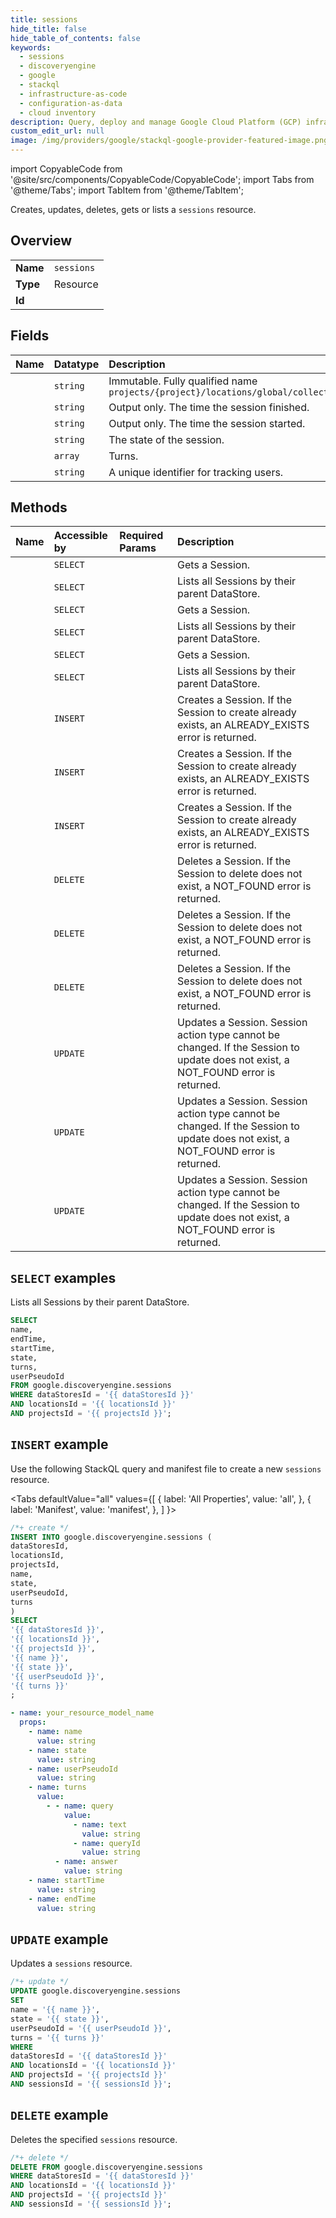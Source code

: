 ```yaml
---
title: sessions
hide_title: false
hide_table_of_contents: false
keywords:
  - sessions
  - discoveryengine
  - google
  - stackql
  - infrastructure-as-code
  - configuration-as-data
  - cloud inventory
description: Query, deploy and manage Google Cloud Platform (GCP) infrastructure and resources using SQL
custom_edit_url: null
image: /img/providers/google/stackql-google-provider-featured-image.png
---
```


import CopyableCode from '@site/src/components/CopyableCode/CopyableCode';
import Tabs from '@theme/Tabs';
import TabItem from '@theme/TabItem';

Creates, updates, deletes, gets or lists a <code>sessions</code> resource.

## Overview
<table><tbody>
<tr><td><b>Name</b></td><td><code>sessions</code></td></tr>
<tr><td><b>Type</b></td><td>Resource</td></tr>
<tr><td><b>Id</b></td><td><CopyableCode code="google.discoveryengine.sessions" /></td></tr>
</tbody></table>

## Fields
| Name | Datatype | Description |
|:-----|:---------|:------------|
| <CopyableCode code="name" /> | `string` | Immutable. Fully qualified name `projects/{project}/locations/global/collections/{collection}/engines/{engine}/sessions/*` |
| <CopyableCode code="endTime" /> | `string` | Output only. The time the session finished. |
| <CopyableCode code="startTime" /> | `string` | Output only. The time the session started. |
| <CopyableCode code="state" /> | `string` | The state of the session. |
| <CopyableCode code="turns" /> | `array` | Turns. |
| <CopyableCode code="userPseudoId" /> | `string` | A unique identifier for tracking users. |

## Methods
| Name | Accessible by | Required Params | Description |
|:-----|:--------------|:----------------|:------------|
| <CopyableCode code="projects_locations_collections_data_stores_sessions_get" /> | `SELECT` | <CopyableCode code="collectionsId, dataStoresId, locationsId, projectsId, sessionsId" /> | Gets a Session. |
| <CopyableCode code="projects_locations_collections_data_stores_sessions_list" /> | `SELECT` | <CopyableCode code="collectionsId, dataStoresId, locationsId, projectsId" /> | Lists all Sessions by their parent DataStore. |
| <CopyableCode code="projects_locations_collections_engines_sessions_get" /> | `SELECT` | <CopyableCode code="collectionsId, enginesId, locationsId, projectsId, sessionsId" /> | Gets a Session. |
| <CopyableCode code="projects_locations_collections_engines_sessions_list" /> | `SELECT` | <CopyableCode code="collectionsId, enginesId, locationsId, projectsId" /> | Lists all Sessions by their parent DataStore. |
| <CopyableCode code="projects_locations_data_stores_sessions_get" /> | `SELECT` | <CopyableCode code="dataStoresId, locationsId, projectsId, sessionsId" /> | Gets a Session. |
| <CopyableCode code="projects_locations_data_stores_sessions_list" /> | `SELECT` | <CopyableCode code="dataStoresId, locationsId, projectsId" /> | Lists all Sessions by their parent DataStore. |
| <CopyableCode code="projects_locations_collections_data_stores_sessions_create" /> | `INSERT` | <CopyableCode code="collectionsId, dataStoresId, locationsId, projectsId" /> | Creates a Session. If the Session to create already exists, an ALREADY_EXISTS error is returned. |
| <CopyableCode code="projects_locations_collections_engines_sessions_create" /> | `INSERT` | <CopyableCode code="collectionsId, enginesId, locationsId, projectsId" /> | Creates a Session. If the Session to create already exists, an ALREADY_EXISTS error is returned. |
| <CopyableCode code="projects_locations_data_stores_sessions_create" /> | `INSERT` | <CopyableCode code="dataStoresId, locationsId, projectsId" /> | Creates a Session. If the Session to create already exists, an ALREADY_EXISTS error is returned. |
| <CopyableCode code="projects_locations_collections_data_stores_sessions_delete" /> | `DELETE` | <CopyableCode code="collectionsId, dataStoresId, locationsId, projectsId, sessionsId" /> | Deletes a Session. If the Session to delete does not exist, a NOT_FOUND error is returned. |
| <CopyableCode code="projects_locations_collections_engines_sessions_delete" /> | `DELETE` | <CopyableCode code="collectionsId, enginesId, locationsId, projectsId, sessionsId" /> | Deletes a Session. If the Session to delete does not exist, a NOT_FOUND error is returned. |
| <CopyableCode code="projects_locations_data_stores_sessions_delete" /> | `DELETE` | <CopyableCode code="dataStoresId, locationsId, projectsId, sessionsId" /> | Deletes a Session. If the Session to delete does not exist, a NOT_FOUND error is returned. |
| <CopyableCode code="projects_locations_collections_data_stores_sessions_patch" /> | `UPDATE` | <CopyableCode code="collectionsId, dataStoresId, locationsId, projectsId, sessionsId" /> | Updates a Session. Session action type cannot be changed. If the Session to update does not exist, a NOT_FOUND error is returned. |
| <CopyableCode code="projects_locations_collections_engines_sessions_patch" /> | `UPDATE` | <CopyableCode code="collectionsId, enginesId, locationsId, projectsId, sessionsId" /> | Updates a Session. Session action type cannot be changed. If the Session to update does not exist, a NOT_FOUND error is returned. |
| <CopyableCode code="projects_locations_data_stores_sessions_patch" /> | `UPDATE` | <CopyableCode code="dataStoresId, locationsId, projectsId, sessionsId" /> | Updates a Session. Session action type cannot be changed. If the Session to update does not exist, a NOT_FOUND error is returned. |

## `SELECT` examples

Lists all Sessions by their parent DataStore.

```sql
SELECT
name,
endTime,
startTime,
state,
turns,
userPseudoId
FROM google.discoveryengine.sessions
WHERE dataStoresId = '{{ dataStoresId }}'
AND locationsId = '{{ locationsId }}'
AND projectsId = '{{ projectsId }}';
```

## `INSERT` example

Use the following StackQL query and manifest file to create a new <code>sessions</code> resource.

<Tabs
    defaultValue="all"
    values={[
        { label: 'All Properties', value: 'all', },
        { label: 'Manifest', value: 'manifest', },
    ]
}>
<TabItem value="all">

```sql
/*+ create */
INSERT INTO google.discoveryengine.sessions (
dataStoresId,
locationsId,
projectsId,
name,
state,
userPseudoId,
turns
)
SELECT 
'{{ dataStoresId }}',
'{{ locationsId }}',
'{{ projectsId }}',
'{{ name }}',
'{{ state }}',
'{{ userPseudoId }}',
'{{ turns }}'
;
```
</TabItem>
<TabItem value="manifest">

```yaml
- name: your_resource_model_name
  props:
    - name: name
      value: string
    - name: state
      value: string
    - name: userPseudoId
      value: string
    - name: turns
      value:
        - - name: query
            value:
              - name: text
                value: string
              - name: queryId
                value: string
          - name: answer
            value: string
    - name: startTime
      value: string
    - name: endTime
      value: string

```
</TabItem>
</Tabs>

## `UPDATE` example

Updates a <code>sessions</code> resource.

```sql
/*+ update */
UPDATE google.discoveryengine.sessions
SET 
name = '{{ name }}',
state = '{{ state }}',
userPseudoId = '{{ userPseudoId }}',
turns = '{{ turns }}'
WHERE 
dataStoresId = '{{ dataStoresId }}'
AND locationsId = '{{ locationsId }}'
AND projectsId = '{{ projectsId }}'
AND sessionsId = '{{ sessionsId }}';
```

## `DELETE` example

Deletes the specified <code>sessions</code> resource.

```sql
/*+ delete */
DELETE FROM google.discoveryengine.sessions
WHERE dataStoresId = '{{ dataStoresId }}'
AND locationsId = '{{ locationsId }}'
AND projectsId = '{{ projectsId }}'
AND sessionsId = '{{ sessionsId }}';
```

